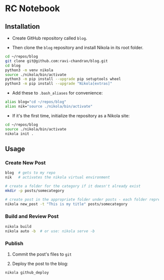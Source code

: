 # RC Notebook

## Installation
- Create GitHub repository called `blog`.

- Then clone the `blog` repository and install Nikola in its root folder.
```bash
cd ~/repos/blog
git clone git@github.com:ravi-chandran/blog.git
cd blog
python3 -m venv nikola
source ./nikola/bin/activate
python3 -m pip install --upgrade pip setuptools wheel
python3 -m pip install --upgrade "Nikola[extras]"
```

- Add these to `.bash_aliases` for convenience: 
```bash
alias blog="cd ~/repos/blog"
alias nik="source ./nikola/bin/activate"
```

- If it's the first time, initialize the repository as a Nikola site:
```bash
cd ~/repos/blog
source ./nikola/bin/activate
nikola init .
```

## Usage

### Create New Post
```bash
blog  # gets to my repo
nik   # activates the nikola virtual environment

# create a folder for the category if it doesn't already exist
mkdir -p posts/somecategory

# create post in the appropriate folder under posts - each folder represents a category
nikola new_post -t "This is my title" posts/somecategory
```

### Build and Review Post
```bash
nikola build
nikola auto -b  # or use: nikola serve -b
```

### Publish
1. Commit the post's files to `git`

2. Deploy the post to the blog:
```bash
nikola github_deploy
```